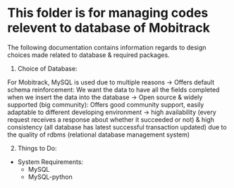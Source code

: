 # This folder is for managing codes relevent to database of Mobitrack

The following documentation contains information regards to design choices made related to database & required packages.

1. Choice of Database: 

For Mobitrack, MySQL is used due to multiple reasons
	-> Offers default schema reinforcement: We want the data to have all the fields completed when we insert the data into the database
	-> Open source & widely supported (big community): Offers good community support, easily adaptable to different developing environment
	-> high availability (every request receives a response about whether it succeeded or not) & high consistency (all database has latest successful transaction updated) due to the quality of rdbms (relational database management system)
	
2. Things to Do:
- System Requirements:
	- MySQL 
	- MySQL-python
	